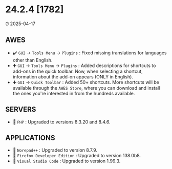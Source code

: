 # 24.2.4 [1782]

⏰ 2025-04-17

## AWES
- ✔️ `GUI` -> `Tools Menu` -> `Plugins` : Fixed missing translations for languages other than English.  
- ➕ `GUI` -> `Tools Menu` -> `Plugins` : Added descriptions for shortcuts to add-ons in the quick toolbar. Now, when selecting a shortcut, information about the add-on appears (ONLY in English).  
- ➕ `GUI` -> `Quick Toolbar` : Added 50+ shortcuts. More shortcuts will be available through the `AWES Store`, where you can download and install the ones you're interested in from the hundreds available.

## SERVERS
- 🔄 `PHP`    : Upgraded to versions 8.3.20 and 8.4.6.

## APPLICATIONS
- 🔄 `Norepad++` : Upgraded to version 8.7.9.
- 🔄 `Firefox Developer Edition` : Upgraded to version 138.0b8.
- 🔄 `Visual Studio Code` : Upgraded to version 1.99.3.
